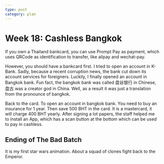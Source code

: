 ```yaml
---
type: post
category: plan
---
```


# Week 18: Cashless Bangkok

If you own a Thailand bankcard, you can use Prompt Pay as payment, which uses QRCode as identification to transfer, like alipay and wechat-pay.

However, you should have a bankcard first. I tried to open an account in K-Bank. Sadly, because a recent corruption news, the bank cut down its account services for foreigners. Luckily, I finally opened an account in Bangkok bank. Fun fact, the bangkok bank was called 盘谷银行 in Chinese, 盘古 was a creator god in China. Well, as a result it was just a translation from the pronounce of bangkok.

Back to the card. To open an account in bangkok bank. You need to buy an insurance for 1 year. Then save 500 BHT in the card. It is a mastercard, it will charge 400 BHT yearly. After signing a lot papers, the staff helped me to install an App, which has a scan button at the bottom which can be used to pay in cashless.

## Ending of The Bad Batch

It is my first star wars animation. About a squad of clones fight back to the Emperor.